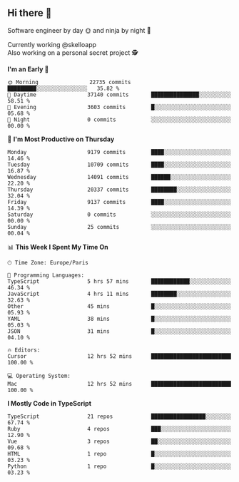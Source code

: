 ## Hi there 👋

Software engineer by day 🌞 and ninja by night 🌝

Currently working @skelloapp <br>
Also working on a personal secret project 🕵️

<!--START_SECTION:waka-->
**I'm an Early 🐤** 

```text
🌞 Morning                22735 commits       █████████░░░░░░░░░░░░░░░░   35.82 % 
🌆 Daytime                37140 commits       ███████████████░░░░░░░░░░   58.51 % 
🌃 Evening                3603 commits        █░░░░░░░░░░░░░░░░░░░░░░░░   05.68 % 
🌙 Night                  0 commits           ░░░░░░░░░░░░░░░░░░░░░░░░░   00.00 % 
```
📅 **I'm Most Productive on Thursday** 

```text
Monday                   9179 commits        ████░░░░░░░░░░░░░░░░░░░░░   14.46 % 
Tuesday                  10709 commits       ████░░░░░░░░░░░░░░░░░░░░░   16.87 % 
Wednesday                14091 commits       ██████░░░░░░░░░░░░░░░░░░░   22.20 % 
Thursday                 20337 commits       ████████░░░░░░░░░░░░░░░░░   32.04 % 
Friday                   9137 commits        ████░░░░░░░░░░░░░░░░░░░░░   14.39 % 
Saturday                 0 commits           ░░░░░░░░░░░░░░░░░░░░░░░░░   00.00 % 
Sunday                   25 commits          ░░░░░░░░░░░░░░░░░░░░░░░░░   00.04 % 
```


📊 **This Week I Spent My Time On** 

```text
🕑︎ Time Zone: Europe/Paris

💬 Programming Languages: 
TypeScript               5 hrs 57 mins       ████████████░░░░░░░░░░░░░   46.34 % 
JavaScript               4 hrs 11 mins       ████████░░░░░░░░░░░░░░░░░   32.63 % 
Other                    45 mins             █░░░░░░░░░░░░░░░░░░░░░░░░   05.93 % 
YAML                     38 mins             █░░░░░░░░░░░░░░░░░░░░░░░░   05.03 % 
JSON                     31 mins             █░░░░░░░░░░░░░░░░░░░░░░░░   04.10 % 

🔥 Editors: 
Cursor                   12 hrs 52 mins      █████████████████████████   100.00 % 

💻 Operating System: 
Mac                      12 hrs 52 mins      █████████████████████████   100.00 % 
```

**I Mostly Code in TypeScript** 

```text
TypeScript               21 repos            █████████████████░░░░░░░░   67.74 % 
Ruby                     4 repos             ███░░░░░░░░░░░░░░░░░░░░░░   12.90 % 
Vue                      3 repos             ██░░░░░░░░░░░░░░░░░░░░░░░   09.68 % 
HTML                     1 repo              █░░░░░░░░░░░░░░░░░░░░░░░░   03.23 % 
Python                   1 repo              █░░░░░░░░░░░░░░░░░░░░░░░░   03.23 % 
```




<!--END_SECTION:waka-->

<!--
**antoinelncl/antoinelncl** is a ✨ _special_ ✨ repository because its `README.md` (this file) appears on your GitHub profile.

Here are some ideas to get you started:

- 🔭 I’m currently working on ...
- 🌱 I’m currently learning ...
- 👯 I’m looking to collaborate on ...
- 🤔 I’m looking for help with ...
- 💬 Ask me about ...
- 📫 How to reach me: ...
- 😄 Pronouns: ...
- ⚡ Fun fact: ...
-->
